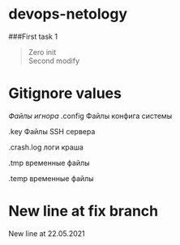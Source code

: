 # devops-netology
###First task 1
>Zero init  
>Second modify

# Gitignore values
_Файлы игнора_
.config Файлы конфига системы

.key Файлы SSH сервера

.crash.log логи краша

.tmp временные файлы

.temp временные файлы

# New line at fix branch
New line at 22.05.2021
